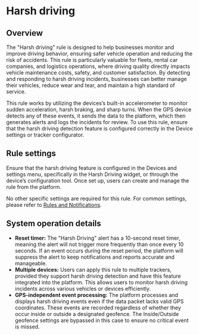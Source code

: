 # Harsh driving

## Overview

The "Harsh driving" rule is designed to help businesses monitor and improve driving behavior, ensuring safer vehicle operation and reducing the risk of accidents. This rule is particularly valuable for fleets, rental car companies, and logistics operations, where driving quality directly impacts vehicle maintenance costs, safety, and customer satisfaction. By detecting and responding to harsh driving incidents, businesses can better manage their vehicles, reduce wear and tear, and maintain a high standard of service.

This rule works by utilizing the devices’s built-in accelerometer to monitor sudden acceleration, harsh braking, and sharp turns. When the GPS device detects any of these events, it sends the data to the platform, which then generates alerts and logs the incidents for review. To use this rule, ensure that the harsh driving detection feature is configured correctly in the Device settings or tracker configurator.

## Rule settings

Ensure that the harsh driving feature is configured in the Devices and settings menu, specifically in the Harsh Driving widget, or through the device’s configuration tool. Once set up, users can create and manage the rule from the platform.

No other specific settings are required for this rule. For common settings, please refer to [Rules and Notifications](../../).

## System operation details

* **Reset timer:** The "Harsh Driving" alert has a 10-second reset timer, meaning the alert will not trigger more frequently than once every 10 seconds. If an event occurs during the reset period, the platform will suppress the alert to keep notifications and reports accurate and manageable.
* **Multiple devices:** Users can apply this rule to multiple trackers, provided they support harsh driving detection and have this feature integrated into the platform. This allows users to monitor harsh driving incidents across various vehicles or devices efficiently.
* **GPS-independent event processing:** The platform processes and displays harsh driving events even if the data packet lacks valid GPS coordinates. These events are recorded regardless of whether they occur inside or outside a designated geofence. The Inside/Outside geofence settings are bypassed in this case to ensure no critical event is missed.

